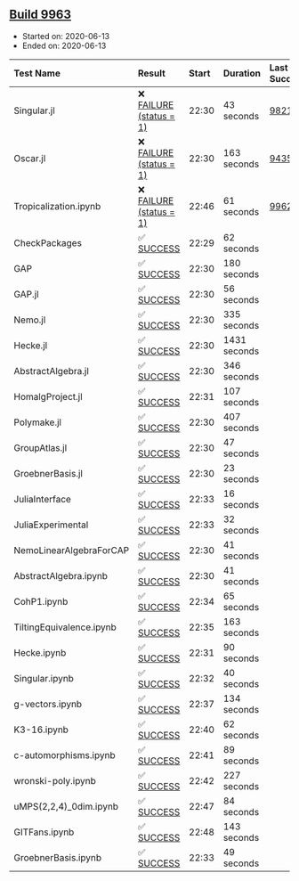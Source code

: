 ## [Build 9963](https://oscarci.mathematik.uni-kl.de/job/oscar/9963/)

* Started on: 2020-06-13
* Ended on: 2020-06-13

| Test Name    | Result | Start | Duration | Last Success | First Failure |
|:-------------|:-------|:------|:---------|:-------------|:--------------|
| Singular.jl | ❌ [FAILURE (status = 1)](https://oscarci.mathematik.uni-kl.de/job/oscar/9963/artifact/logs/build-9963/Singular.jl.log) | 22:30 | 43 seconds | [9821](https://oscarci.mathematik.uni-kl.de/job/oscar/9821/) | [9822](https://oscarci.mathematik.uni-kl.de/job/oscar/9822/) |
| Oscar.jl | ❌ [FAILURE (status = 1)](https://oscarci.mathematik.uni-kl.de/job/oscar/9963/artifact/logs/build-9963/Oscar.jl.log) | 22:30 | 163 seconds | [9435](https://oscarci.mathematik.uni-kl.de/job/oscar/9435/) | [9436](https://oscarci.mathematik.uni-kl.de/job/oscar/9436/) |
| Tropicalization.ipynb | ❌ [FAILURE (status = 1)](https://oscarci.mathematik.uni-kl.de/job/oscar/9963/artifact/logs/build-9963/Tropicalization.ipynb.log) | 22:46 | 61 seconds | [9962](https://oscarci.mathematik.uni-kl.de/job/oscar/9962/) | [9963](https://oscarci.mathematik.uni-kl.de/job/oscar/9963/) |
| CheckPackages | ✅ [SUCCESS](https://oscarci.mathematik.uni-kl.de/job/oscar/9963/artifact/logs/build-9963/CheckPackages.log) | 22:29 | 62 seconds |  |  |
| GAP | ✅ [SUCCESS](https://oscarci.mathematik.uni-kl.de/job/oscar/9963/artifact/logs/build-9963/GAP.log) | 22:30 | 180 seconds |  |  |
| GAP.jl | ✅ [SUCCESS](https://oscarci.mathematik.uni-kl.de/job/oscar/9963/artifact/logs/build-9963/GAP.jl.log) | 22:30 | 56 seconds |  |  |
| Nemo.jl | ✅ [SUCCESS](https://oscarci.mathematik.uni-kl.de/job/oscar/9963/artifact/logs/build-9963/Nemo.jl.log) | 22:30 | 335 seconds |  |  |
| Hecke.jl | ✅ [SUCCESS](https://oscarci.mathematik.uni-kl.de/job/oscar/9963/artifact/logs/build-9963/Hecke.jl.log) | 22:30 | 1431 seconds |  |  |
| AbstractAlgebra.jl | ✅ [SUCCESS](https://oscarci.mathematik.uni-kl.de/job/oscar/9963/artifact/logs/build-9963/AbstractAlgebra.jl.log) | 22:30 | 346 seconds |  |  |
| HomalgProject.jl | ✅ [SUCCESS](https://oscarci.mathematik.uni-kl.de/job/oscar/9963/artifact/logs/build-9963/HomalgProject.jl.log) | 22:31 | 107 seconds |  |  |
| Polymake.jl | ✅ [SUCCESS](https://oscarci.mathematik.uni-kl.de/job/oscar/9963/artifact/logs/build-9963/Polymake.jl.log) | 22:30 | 407 seconds |  |  |
| GroupAtlas.jl | ✅ [SUCCESS](https://oscarci.mathematik.uni-kl.de/job/oscar/9963/artifact/logs/build-9963/GroupAtlas.jl.log) | 22:30 | 47 seconds |  |  |
| GroebnerBasis.jl | ✅ [SUCCESS](https://oscarci.mathematik.uni-kl.de/job/oscar/9963/artifact/logs/build-9963/GroebnerBasis.jl.log) | 22:30 | 23 seconds |  |  |
| JuliaInterface | ✅ [SUCCESS](https://oscarci.mathematik.uni-kl.de/job/oscar/9963/artifact/logs/build-9963/JuliaInterface.log) | 22:33 | 16 seconds |  |  |
| JuliaExperimental | ✅ [SUCCESS](https://oscarci.mathematik.uni-kl.de/job/oscar/9963/artifact/logs/build-9963/JuliaExperimental.log) | 22:33 | 32 seconds |  |  |
| NemoLinearAlgebraForCAP | ✅ [SUCCESS](https://oscarci.mathematik.uni-kl.de/job/oscar/9963/artifact/logs/build-9963/NemoLinearAlgebraForCAP.log) | 22:30 | 41 seconds |  |  |
| AbstractAlgebra.ipynb | ✅ [SUCCESS](https://oscarci.mathematik.uni-kl.de/job/oscar/9963/artifact/logs/build-9963/AbstractAlgebra.ipynb.log) | 22:30 | 41 seconds |  |  |
| CohP1.ipynb | ✅ [SUCCESS](https://oscarci.mathematik.uni-kl.de/job/oscar/9963/artifact/logs/build-9963/CohP1.ipynb.log) | 22:34 | 65 seconds |  |  |
| TiltingEquivalence.ipynb | ✅ [SUCCESS](https://oscarci.mathematik.uni-kl.de/job/oscar/9963/artifact/logs/build-9963/TiltingEquivalence.ipynb.log) | 22:35 | 163 seconds |  |  |
| Hecke.ipynb | ✅ [SUCCESS](https://oscarci.mathematik.uni-kl.de/job/oscar/9963/artifact/logs/build-9963/Hecke.ipynb.log) | 22:31 | 90 seconds |  |  |
| Singular.ipynb | ✅ [SUCCESS](https://oscarci.mathematik.uni-kl.de/job/oscar/9963/artifact/logs/build-9963/Singular.ipynb.log) | 22:32 | 40 seconds |  |  |
| g-vectors.ipynb | ✅ [SUCCESS](https://oscarci.mathematik.uni-kl.de/job/oscar/9963/artifact/logs/build-9963/g-vectors.ipynb.log) | 22:37 | 134 seconds |  |  |
| K3-16.ipynb | ✅ [SUCCESS](https://oscarci.mathematik.uni-kl.de/job/oscar/9963/artifact/logs/build-9963/K3-16.ipynb.log) | 22:40 | 62 seconds |  |  |
| c-automorphisms.ipynb | ✅ [SUCCESS](https://oscarci.mathematik.uni-kl.de/job/oscar/9963/artifact/logs/build-9963/c-automorphisms.ipynb.log) | 22:41 | 89 seconds |  |  |
| wronski-poly.ipynb | ✅ [SUCCESS](https://oscarci.mathematik.uni-kl.de/job/oscar/9963/artifact/logs/build-9963/wronski-poly.ipynb.log) | 22:42 | 227 seconds |  |  |
| uMPS(2,2,4)_0dim.ipynb | ✅ [SUCCESS](https://oscarci.mathematik.uni-kl.de/job/oscar/9963/artifact/logs/build-9963/uMPS-2-2-4-_0dim.ipynb.log) | 22:47 | 84 seconds |  |  |
| GITFans.ipynb | ✅ [SUCCESS](https://oscarci.mathematik.uni-kl.de/job/oscar/9963/artifact/logs/build-9963/GITFans.ipynb.log) | 22:48 | 143 seconds |  |  |
| GroebnerBasis.ipynb | ✅ [SUCCESS](https://oscarci.mathematik.uni-kl.de/job/oscar/9963/artifact/logs/build-9963/GroebnerBasis.ipynb.log) | 22:33 | 49 seconds |  |  |
